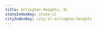 ```yaml
---
title: Arlington Heights, IL
stateIndexKey: state-il
cityIndexKey: city-il-arlington-heights
---
```

